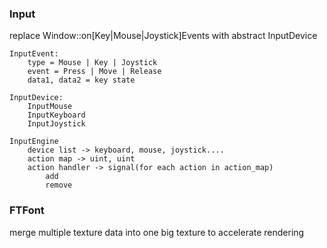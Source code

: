 ### Input

replace Window::on[Key|Mouse|Joystick]Events with abstract InputDevice

	InputEvent:
		type = Mouse | Key | Joystick
		event = Press | Move | Release 
		data1, data2 = key state
		
	InputDevice:
	    InputMouse
	    InputKeyboard
	    InputJoystick
	    
	InputEngine
		device list -> keyboard, mouse, joystick....
		action map -> uint, uint
		action handler -> signal(for each action in action_map)
			add
			remove
			
			
			
### FTFont

merge multiple texture data into one big texture to accelerate rendering




		